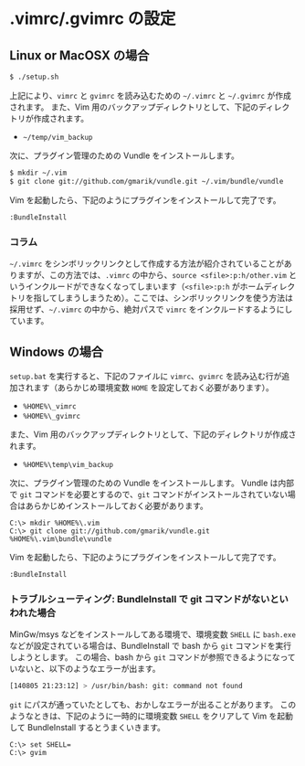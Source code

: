 # .vimrc/.gvimrc の設定

## Linux or MacOSX の場合

```bash
$ ./setup.sh
```

上記により、`vimrc` と `gvimrc` を読み込むための `~/.vimrc` と `~/.gvimrc` が作成されます。
また、Vim 用のバックアップディレクトリとして、下記のディレクトリが作成されます。

 - `~/temp/vim_backup`

次に、プラグイン管理のための Vundle をインストールします。

```bash
$ mkdir ~/.vim
$ git clone git://github.com/gmarik/vundle.git ~/.vim/bundle/vundle
```

Vim を起動したら、下記のようにプラグインをインストールして完了です。

```vim
:BundleInstall
```

### コラム

`~/.vimrc` をシンボリックリンクとして作成する方法が紹介されていることがありますが、この方法では、`.vimrc` の中から、`source <sfile>:p:h/other.vim` というインクルードができなくなってしまいます（`<sfile>:p:h` がホームディレクトリを指してしまうしまうため）。ここでは、シンボリックリンクを使う方法は採用せず、`~/.vimrc` の中から、絶対パスで `vimrc` をインクルードするようにしています。

## Windows の場合

`setup.bat` を実行すると、下記のファイルに `vimrc`、`gvimrc` を読み込む行が追加されます（あらかじめ環境変数 `HOME` を設定しておく必要があります）。

 * `%HOME%\_vimrc`
 * `%HOME%\_gvimrc`

また、Vim 用のバックアップディレクトリとして、下記のディレクトリが作成されます。

 - `%HOME%\temp\vim_backup`

次に、プラグイン管理のための Vundle をインストールします。
Vundle は内部で `git` コマンドを必要とするので、`git` コマンドがインストールされていない場合はあらかじめインストールしておく必要があります。

```
C:\> mkdir %HOME%\.vim
C:\> git clone git://github.com/gmarik/vundle.git %HOME%\.vim\bundle\vundle
```

Vim を起動したら、下記のようにプラグインをインストールして完了です。

```vim
:BundleInstall
```

### トラブルシューティング: BundleInstall で git コマンドがないといわれた場合

MinGw/msys などをインストールしてある環境で、環境変数 `SHELL` に `bash.exe` などが設定されている場合は、BundleInstall で bash から `git` コマンドを実行しようとします。
この場合、bash から `git` コマンドが参照できるようになっていないと、以下のようなエラーが出ます。

```bash
[140805 21:23:12] > /usr/bin/bash: git: command not found
```

`git` にパスが通っていたとしても、おかしなエラーが出ることがあります。
このようなときは、下記のように一時的に環境変数 `SHELL` をクリアして Vim を起動して BundleInstall するとうまくいきます。

```doc
C:\> set SHELL=
C:\> gvim
```

